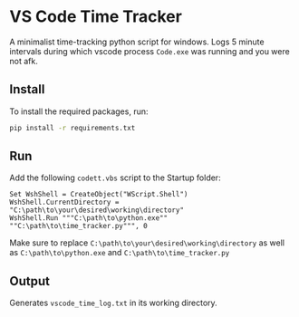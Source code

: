 # VS Code Time Tracker

A minimalist time-tracking python script for windows. Logs 5 minute intervals during which vscode process `Code.exe` was running and you were not afk.

## Install

To install the required packages, run:

```bat
pip install -r requirements.txt
```

## Run

Add the following `codett.vbs` script to the Startup folder:

```vbs
Set WshShell = CreateObject("WScript.Shell")
WshShell.CurrentDirectory = "C:\path\to\your\desired\working\directory"
WshShell.Run """C:\path\to\python.exe"" ""C:\path\to\time_tracker.py""", 0
```

Make sure to replace `C:\path\to\your\desired\working\directory` as well as `C:\path\to\python.exe` and `C:\path\to\time_tracker.py`

## Output

Generates `vscode_time_log.txt` in its working directory.
